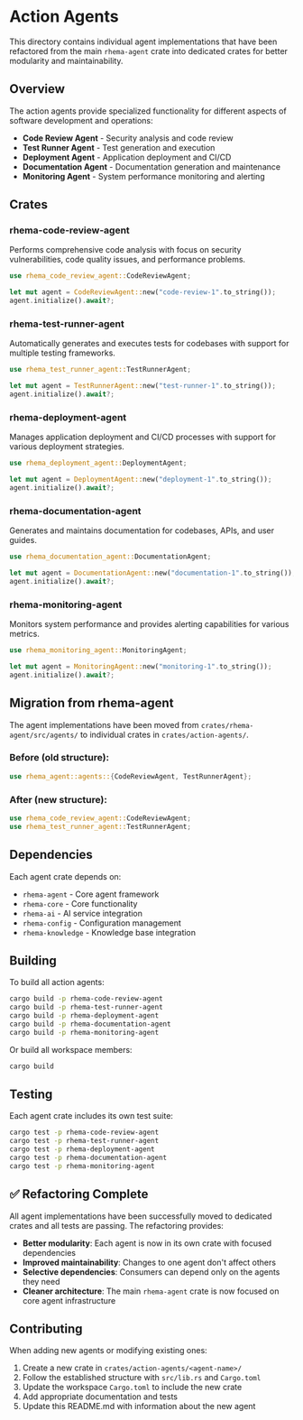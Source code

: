 # Action Agents

This directory contains individual agent implementations that have been refactored from the main `rhema-agent` crate into dedicated crates for better modularity and maintainability.

## Overview

The action agents provide specialized functionality for different aspects of software development and operations:

- **Code Review Agent** - Security analysis and code review
- **Test Runner Agent** - Test generation and execution
- **Deployment Agent** - Application deployment and CI/CD
- **Documentation Agent** - Documentation generation and maintenance
- **Monitoring Agent** - System performance monitoring and alerting

## Crates

### rhema-code-review-agent

Performs comprehensive code analysis with focus on security vulnerabilities, code quality issues, and performance problems.

```rust
use rhema_code_review_agent::CodeReviewAgent;

let mut agent = CodeReviewAgent::new("code-review-1".to_string());
agent.initialize().await?;
```

### rhema-test-runner-agent

Automatically generates and executes tests for codebases with support for multiple testing frameworks.

```rust
use rhema_test_runner_agent::TestRunnerAgent;

let mut agent = TestRunnerAgent::new("test-runner-1".to_string());
agent.initialize().await?;
```

### rhema-deployment-agent

Manages application deployment and CI/CD processes with support for various deployment strategies.

```rust
use rhema_deployment_agent::DeploymentAgent;

let mut agent = DeploymentAgent::new("deployment-1".to_string());
agent.initialize().await?;
```

### rhema-documentation-agent

Generates and maintains documentation for codebases, APIs, and user guides.

```rust
use rhema_documentation_agent::DocumentationAgent;

let mut agent = DocumentationAgent::new("documentation-1".to_string());
agent.initialize().await?;
```

### rhema-monitoring-agent

Monitors system performance and provides alerting capabilities for various metrics.

```rust
use rhema_monitoring_agent::MonitoringAgent;

let mut agent = MonitoringAgent::new("monitoring-1".to_string());
agent.initialize().await?;
```

## Migration from rhema-agent

The agent implementations have been moved from `crates/rhema-agent/src/agents/` to individual crates in `crates/action-agents/`. 

### Before (old structure):
```rust
use rhema_agent::agents::{CodeReviewAgent, TestRunnerAgent};
```

### After (new structure):
```rust
use rhema_code_review_agent::CodeReviewAgent;
use rhema_test_runner_agent::TestRunnerAgent;
```

## Dependencies

Each agent crate depends on:
- `rhema-agent` - Core agent framework
- `rhema-core` - Core functionality
- `rhema-ai` - AI service integration
- `rhema-config` - Configuration management
- `rhema-knowledge` - Knowledge base integration

## Building

To build all action agents:

```bash
cargo build -p rhema-code-review-agent
cargo build -p rhema-test-runner-agent
cargo build -p rhema-deployment-agent
cargo build -p rhema-documentation-agent
cargo build -p rhema-monitoring-agent
```

Or build all workspace members:

```bash
cargo build
```

## Testing

Each agent crate includes its own test suite:

```bash
cargo test -p rhema-code-review-agent
cargo test -p rhema-test-runner-agent
cargo test -p rhema-deployment-agent
cargo test -p rhema-documentation-agent
cargo test -p rhema-monitoring-agent
```

## ✅ Refactoring Complete

All agent implementations have been successfully moved to dedicated crates and all tests are passing. The refactoring provides:

- **Better modularity**: Each agent is now in its own crate with focused dependencies
- **Improved maintainability**: Changes to one agent don't affect others
- **Selective dependencies**: Consumers can depend only on the agents they need
- **Cleaner architecture**: The main `rhema-agent` crate is now focused on core agent infrastructure

## Contributing

When adding new agents or modifying existing ones:

1. Create a new crate in `crates/action-agents/<agent-name>/`
2. Follow the established structure with `src/lib.rs` and `Cargo.toml`
3. Update the workspace `Cargo.toml` to include the new crate
4. Add appropriate documentation and tests
5. Update this README.md with information about the new agent 